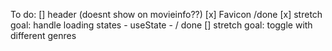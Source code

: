 To do:
[] header (doesnt show on movieinfo??)
[x] Favicon /done
[x] stretch goal: handle loading states - useState - / done
[] stretch goal: toggle with different genres
